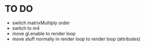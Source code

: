 TO DO
=====

*   switch matrixMultiply order
*   switch to m4
*   move gl.enable to render loop
*   move stuff normally in render loop to render loop (attributes)



